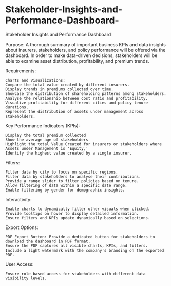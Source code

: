 # Stakeholder-Insights-and-Performance-Dashboard-

Stakeholder Insights and Performance Dashboard

Purpose:
A thorough summary of important business KPIs and data insights about insurers, stakeholders, and policy performance will be offered via the dashboard. 
In order to make data-driven decisions, stakeholders will be able to examine asset distribution, profitability, and premium trends.

Requirements:

    Charts and Visualizations:
    Compare the total value created by different insurers.
    Display trends in premiums collected over time.
    Showcase the distribution of shareholding patterns among stakeholders.
    Analyse the relationship between cost ratio and profitability.
    Visualize profitability for different cities and policy tenure durations.
    Represent the distribution of assets under management across stakeholders.

    
Key Performance Indicators (KPIs):

    Display the total premium collected
    Show the average age of stakeholders
    Highlight the total Value Created for insurers or stakeholders where Assets under Management is 'Equity,' 
    Identify the highest value created by a single insurer.

Filters:

    Filter data by city to focus on specific regions.
    Filter data by stakeholders to analyse their contributions.
    Provide a range slider to filter policies based on tenure.
    Allow filtering of data within a specific date range.
    Enable filtering by gender for demographic insights.
    
Interactivity:

    Enable charts to dynamically filter other visuals when clicked.
    Provide tooltips on hover to display detailed information.
    Ensure filters and KPIs update dynamically based on selections.
    
Export Options:

    PDF Export Button: Provide a dedicated button for stakeholders to download the dashboard in PDF format.
    Ensure the PDF captures all visible charts, KPIs, and filters.
    Include a light watermark with the company's branding on the exported PDF.
    
User Access:

    Ensure role-based access for stakeholders with different data visibility levels.
